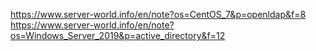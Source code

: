 


https://www.server-world.info/en/note?os=CentOS_7&p=openldap&f=8
https://www.server-world.info/en/note?os=Windows_Server_2019&p=active_directory&f=12
